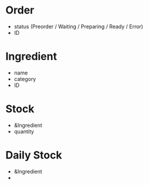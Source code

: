 # Order
- status (Preorder / Waiting / Preparing / Ready / Error)
- ID

# Ingredient
- name
- category
- ID

# Stock
- &Ingredient
- quantity

# Daily Stock
- &Ingredient
- 
